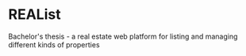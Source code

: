 # REAList
Bachelor's thesis - a real estate web platform for listing and managing different kinds of properties

